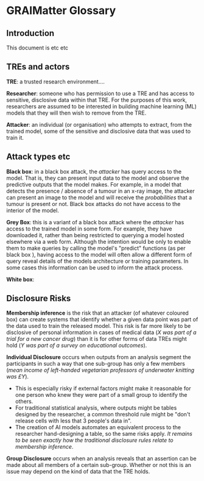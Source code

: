 # GRAIMatter Glossary

## Introduction

This document is etc etc

## TREs and actors

**TRE**: a trusted research environment....

**Researcher**: someone who has permission to use a TRE and has access to sensitive, disclosive data within that TRE. For the purposes of this work, researchers are assumed to be interested in building machine learning (ML) models that they will then wish to remove from the TRE.

**Attacker**: an individual (or organisation) who attempts to extract, from the trained model, some of the sensitive and disclosive data that was used to train it.


## Attack types etc

**Black box**: in a black box attack, the _attacker_ has query access to the model. That is, they can present input data to the model and observe the predictive outputs that the model makes. For example, in a model that detects the presence / absence of a tumour in an x-ray image, the attacker can present an image to the model and will receive the _probabilities_ that a tumour is present or not. Black box attacks do not have access to the interior of the model.

**Grey Box**: this is a variant of a black box attack where  the _attacker_  has access to the trained model in some form. For example, they have downloaded it, rather than being restricted to querying a model hosted elsewhere via a web form. Although the intention would be only to enable them to make queries by calling the model's "predict" functions (as per black box ), having access to the  model will often allow a different form of query reveal details of the models architecture or training parameters. In some cases this information can be used to inform the attack process.

**White box**:

## Disclosure Risks ##

**Membership inference** is the risk that an attacker (of whatever coloured box) can create systems that identify whether a given data point was part of the data used to train the released model.  This risk is far more likely to be disclosive of personal information in cases of medical data (_X was part of a trial for a new cancer drug_)  than  it is for other forms of data TREs might hold (_Y was part of a survey on educational outcomes_).

**Individual Disclosure** occurs when outputs from an analysis segment the participants in such a way that one sub-group has only a few members (_mean income of left-handed vegetarian professors of underwater knitting was £Y_).
 - This is especially risky if external factors might make it reasonable for one person who knew they were part of a small group to identify the others.
 - For traditional statistical analysis, where outputs might be tables designed by the researcher, a common threshold rule might be "don't release cells with less that 3 people's data in".
 - The creation of AI models automates an equivalent process to the researcher hand-designing a table,  so the same risks apply.    _It remains to be seen exactly how the _traditional_ disclosure rules relate to membership inference_.

**Group Disclosure** occurs when an analysis reveals that an assertion can be made about all members of a certain sub-group. Whether or not this is an issue may depend on the kind of data that the TRE holds.
